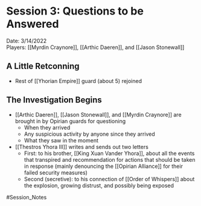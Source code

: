 # Session 3: Questions to be Answered

Date: 3/14/2022  
Players: [[Myrdin Craynore]], [[Arthic Daeren]], and [[Jason Stonewall]]

## A Little Retconning
- Rest of [[Yhorian Empire]] guard (about 5) rejoined 

## The Investigation Begins
- [[Arthic Daeren]], [[Jason Stonewall]], and [[Myrdin Craynore]] are brought in by Opirian guards for questioning 
	- When they arrived
	- Any suspicious activity by anyone since they arrived 
	- What they saw in the moment
- [[Thestros Yhora III]] writes and sends out two letters
	- First: to his brother, [[King Xuan Vander Yhora]], about all the events that transpired and recommendation for actions that should be taken in response (mainly denouncing the [[Opirian Alliance]] for their failed security measures)
	- Second (secretive): to his connection of [[Order of Whispers]] about the explosion, growing distrust, and possibly being exposed

#Session_Notes